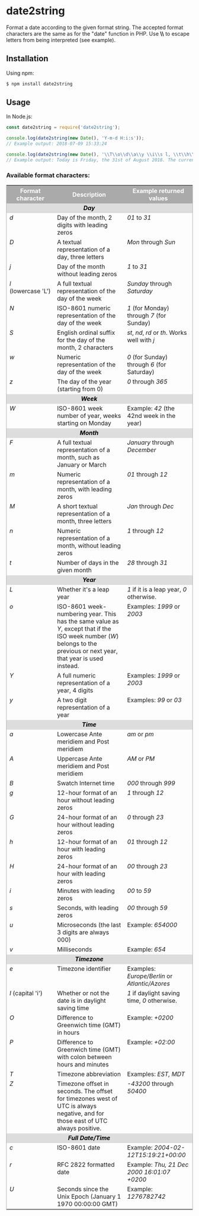 # date2string

Format a date according to the given format string.
The accepted format characters are the same as for the "date" function in PHP.
Use **\\\\** to escape letters from being interpreted (see example).

## Installation

Using npm:

```sh
$ npm install date2string
```

## Usage

In Node.js:

```js
const date2string = require('date2string');

console.log(date2string(new Date(), 'Y-m-d H:i:s'));
// Example output: 2018-07-09 15:33:24

console.log(date2string(new Date(), '\\T\\o\\d\\a\\y \\i\\s l, \\t\\h\\e jS \\o\\f F Y. \\T\\h\\e \\c\\u\\r\\r\\e\\n\\t \\t\\i\\m\\e \\i\\s h:i:s A.'));
// Example output: Today is Friday, the 31st of August 2018. The current time is 09:46:02 PM.
```

### Available format characters:

<table style="border: 1px solid #AAAAAA;">
<tr valign="middle" style="color: #FFFFFF; background-color: #AAAAAA;">
    <th>Format character</th>
    <th>Description</th>
    <th>Example returned values</th>
</tr>
<tr valign="top" style="background-color: #DDDDDD; color: #000000;">
    <td></td>
    <td align="center"><b><i>Day</i></b></td>
    <td></td>
</tr>
<tr valign="top">
    <td><i>d</i></td>
    <td>Day of the month, 2 digits with leading zeros</td>
    <td><i>01</i> to <i>31</i></td>
</tr>
<tr valign="top">
    <td><i>D</i></td>
    <td>A textual representation of a day, three letters</td>
    <td><i>Mon</i> through <i>Sun</i></td>
</tr>
<tr valign="top">
    <td><i>j</i></td>
    <td>Day of the month without leading zeros</td>
    <td><i>1</i> to <i>31</i></td>
</tr>
<tr valign="top">
    <td><i>l</i> (lowercase&nbsp;'L')</td>
    <td>A full textual representation of the day of the week</td>
    <td><i>Sunday</i> through <i>Saturday</i></td>
</tr>
<tr valign="top">
    <td><i>N</i></td>
    <td>ISO-8601 numeric representation of the day of the week</td>
    <td><i>1</i> (for Monday) through <i>7</i> (for Sunday)</td>
</tr>
<tr valign="top">
    <td><i>S</i></td>
    <td>English ordinal suffix for the day of the month, 2 characters</td>
    <td><i>st</i>, <i>nd</i>, <i>rd</i> or <i>th</i>. Works well with <i>j</i></td>
</tr>
<tr valign="top">
    <td><i>w</i></td>
    <td>Numeric representation of the day of the week</td>
    <td><i>0</i> (for Sunday) through <i>6</i> (for Saturday)</td>
</tr>
<tr valign="top">
    <td><i>z</i></td>
    <td>The day of the year (starting from 0)</td>
    <td><i>0</i> through <i>365</i></td>
</tr>
<tr valign="top" style="background-color: #DDDDDD; color: #000000;">
    <td></td>
    <td align="center"><b><i>Week</i></b></td>
    <td></td>
</tr>
<tr valign="top">
    <td><i>W</i></td>
    <td>ISO-8601 week number of year, weeks starting on Monday</td>
    <td>Example: <i>42</i> (the 42nd week in the year)</td>
</tr>
<tr valign="top" style="background-color: #DDDDDD; color: #000000;">
    <td></td>
    <td align="center"><b><i>Month</i></b></td>
    <td></td>
</tr>
<tr valign="top">
    <td><i>F</i></td>
    <td>A full textual representation of a month, such as January or March</td>
    <td><i>January</i> through <i>December</i></td>
</tr>
<tr valign="top">
    <td><i>m</i></td>
    <td>Numeric representation of a month, with leading zeros</td>
    <td><i>01</i> through <i>12</i></td>
</tr>
<tr valign="top">
    <td><i>M</i></td>
    <td>A short textual representation of a month, three letters</td>
    <td><i>Jan</i> through <i>Dec</i></td>
</tr>
<tr valign="top">
    <td><i>n</i></td>
    <td>Numeric representation of a month, without leading zeros</td>
    <td><i>1</i> through <i>12</i></td>
</tr>
<tr valign="top">
    <td><i>t</i></td>
    <td>Number of days in the given month</td>
    <td><i>28</i> through <i>31</i></td>
</tr>
<tr valign="top" style="background-color: #DDDDDD; color: #000000;">
    <td></td>
    <td align="center"><b><i>Year</i></b></td>
    <td></td>
</tr>
<tr valign="top">
    <td><i>L</i></td>
    <td>Whether it's a leap year</td>
    <td><i>1</i> if it is a leap year, <i>0</i> otherwise.</td>
</tr>
<tr valign="top">
    <td><i>o</i></td>
    <td>
        ISO-8601 week-numbering year. This has the same value as
        <i>Y</i>, except that if the ISO week number
        (<i>W</i>) belongs to the previous or next year, that year
        is used instead.
    </td>
    <td>Examples: <i>1999</i> or <i>2003</i></td>
</tr>
<tr valign="top">
    <td><i>Y</i></td>
    <td>A full numeric representation of a year, 4 digits</td>
    <td>Examples: <i>1999</i> or <i>2003</i></td>
</tr>
<tr valign="top">
    <td><i>y</i></td>
    <td>A two digit representation of a year</td>
    <td>Examples: <i>99</i> or <i>03</i></td>
</tr>
<tr valign="top" style="background-color: #DDDDDD; color: #000000;">
    <td></td>
    <td align="center"><b><i>Time</i></b></td>
    <td></td>
</tr>
<tr valign="top">
    <td><i>a</i></td>
    <td>Lowercase Ante meridiem and Post meridiem</td>
    <td><i>am</i> or <i>pm</i></td>
</tr>
<tr valign="top">
    <td><i>A</i></td>
    <td>Uppercase Ante meridiem and Post meridiem</td>
    <td><i>AM</i> or <i>PM</i></td>
</tr>
<tr valign="top">
    <td><i>B</i></td>
    <td>Swatch Internet time</td>
    <td><i>000</i> through <i>999</i></td>
</tr>
<tr valign="top">
    <td><i>g</i></td>
    <td>12-hour format of an hour without leading zeros</td>
    <td><i>1</i> through <i>12</i></td>
</tr>
<tr valign="top">
    <td><i>G</i></td>
    <td>24-hour format of an hour without leading zeros</td>
    <td><i>0</i> through <i>23</i></td>
</tr>
<tr valign="top">
    <td><i>h</i></td>
    <td>12-hour format of an hour with leading zeros</td>
    <td><i>01</i> through <i>12</i></td>
</tr>
<tr valign="top">
    <td><i>H</i></td>
    <td>24-hour format of an hour with leading zeros</td>
    <td><i>00</i> through <i>23</i></td>
</tr>
<tr valign="top">
    <td><i>i</i></td>
    <td>Minutes with leading zeros</td>
    <td><i>00</i> to <i>59</i></td>
</tr>
<tr valign="top">
    <td><i>s</i></td>
    <td>Seconds, with leading zeros</td>
    <td><i>00</i> through <i>59</i></td>
</tr>
<tr valign="top">
    <td><i>u</i></td>
    <td>Microseconds (the last 3 digits are always 000)</td>
    <td>Example: <i>654000</i></td>
</tr>
<tr valign="top">
    <td><i>v</i></td>
    <td>Milliseconds</td>
    <td>Example: <i>654</i></td>
</tr>
<tr valign="top" style="background-color: #DDDDDD; color: #000000;">
    <td></td>
    <td align="center"><b><i>Timezone</i></b></td>
    <td></td>
</tr>
<tr valign="top">
    <td><i>e</i></td>
    <td>Timezone identifier</td>
    <td>Examples: <i>Europe/Berlin</i> or <i>Atlantic/Azores</i></td>
</tr>
<tr valign="top">
    <td><i>I</i> (capital&nbsp;'i')</td>
    <td>Whether or not the date is in daylight saving time</td>
    <td><i>1</i> if daylight saving time, <i>0</i> otherwise.</td>
</tr>
<tr valign="top">
    <td><i>O</i></td>
    <td>Difference to Greenwich time (GMT) in hours</td>
    <td>Example: <i>+0200</i></td>
</tr>
<tr valign="top">
    <td><i>P</i></td>
    <td>Difference to Greenwich time (GMT) with colon between hours and minutes</td>
    <td>Example: <i>+02:00</i></td>
</tr>
<tr valign="top">
    <td><i>T</i></td>
    <td>Timezone abbreviation</td>
    <td>Examples: <i>EST, MDT</i></td>
</tr>
<tr valign="top">
    <td><i>Z</i></td>
    <td>
        Timezone offset in seconds. The offset for timezones west of UTC is always
        negative, and for those east of UTC always positive.
    </td>
    <td><i>-43200</i> through <i>50400</i></td>
</tr>
<tr valign="top" style="background-color: #DDDDDD; color: #000000;">
    <td></td>
    <td align="center"><b><i>Full Date/Time</i></b></td>
    <td></td>
</tr>
<tr valign="top">
    <td><i>c</i></td>
    <td>ISO-8601 date</td>
    <td>Example: <i>2004-02-12T15:19:21+00:00</i></td>
</tr>
<tr valign="top">
    <td><i>r</i></td>
    <td>RFC 2822 formatted date</td>
    <td>Example: <i>Thu, 21 Dec 2000 16:01:07 +0200</i></td>
</tr>
<tr valign="top">
    <td><i>U</i></td>
    <td>Seconds since the Unix Epoch (January 1 1970 00:00:00 GMT)</td>
    <td>Example: <i>1276782742</i></td>
</tr>
</table>
</div>
